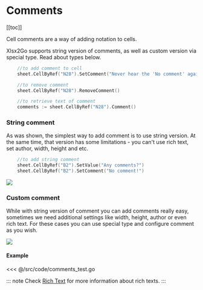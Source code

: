 # Comments
[[toc]]

Cell comments are a way of adding notation to cells. 

Xlsx2Go supports string version of comments, as well as custom version via special type. Read about types below.

```go
	//to add comment to cell
	sheet.CellByRef("N28").SetComment("Never hear the 'No comment' again.")

	//to remove comment
	sheet.CellByRef("N28").RemoveComment()

	//to retrieve text of comment
	comments := sheet.CellByRef("N28").Comment()
```

### String comment
As was shown, the simplest way to add comment is to use string version. At the same time, that version has some limitations - you can't use rich text, set author, width, height and etc.

```go
	//to add string comment
	sheet.CellByRef("B2").SetValue("Any comments?")
	sheet.CellByRef("B2").SetComment("No comment!")
```
![](~@images/comments.png)

### Custom comment
While with string version of comment you can add comments really easy, sometimes we need additional settings like width, height, author or even rich text. For these cases you can use special type and configure comment as you wish.

![](~@images/comments-custom.png)

#### Example

<<< @/src/code/comments_test.go

::: note
Check [Rich Text](/guide/rich-text.md) for more information about rich texts.
:::